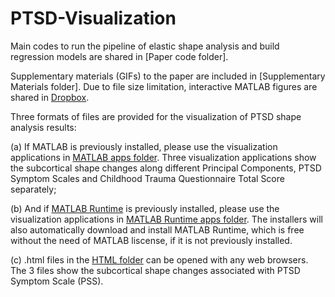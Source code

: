 # PTSD-Visualization

Main codes to run the pipeline of elastic shape analysis and build regression models are shared in [Paper code folder].

Supplementary materials (GIFs) to the paper are included in [Supplementary Materials folder]. Due to file size limitation, interactive MATLAB figures are shared in [Dropbox](https://www.dropbox.com/sh/1sa45k5do61koet/AACuZMTQtPmxpMNHkJv8ZUCSa?dl=0).

Three formats of files are provided for the visualization of PTSD shape analysis results: 

(a) If MATLAB is previously installed, please use the visualization applications in [MATLAB apps folder](https://github.com/wuyx5/Elastic-Shape-Analysis-PTSD/tree/master/MATLAB%20apps). Three visualization applications show the subcortical shape changes along different Principal Components, PTSD Symptom Scales and Childhood Trauma Questionnaire Total Score separately; 

(b) And if [MATLAB Runtime](https://www.mathworks.com/products/compiler/matlab-runtime.html) is previously installed, please use the visualization applications in [MATLAB Runtime apps folder](https://github.com/wuyx5/Elastic-Shape-Analysis-PTSD/tree/master/MATLAB%20Runtime%20apps). The installers will also automatically download and install MATLAB Runtime, which is free without the need of MATLAB liscense, if it is not previously installed.

(c) .html files in the [HTML folder](https://github.com/wuyx5/Elastic-Shape-Analysis-PTSD/tree/master/HTML) can be opened with any web browsers. The 3 files show the subcortical shape changes associated with PTSD Symptom Scale (PSS).
